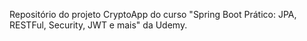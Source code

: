 Repositório do projeto CryptoApp do curso "Spring Boot Prático: JPA, RESTFul, Security, JWT e mais" da Udemy.
